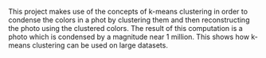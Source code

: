 This project makes use of the concepts of k-means clustering in order to condense the colors in a phot by clustering them and then reconstructing the photo using the clustered colors. The result of this computation is a photo which is condensed by a magnitude near 1 million. This shows how k-means clustering can be used on large datasets.
